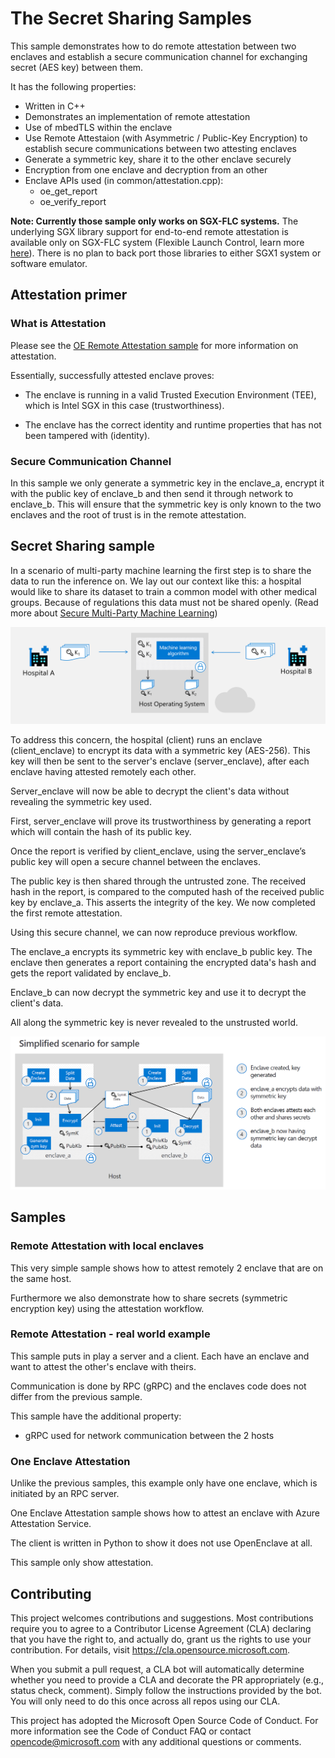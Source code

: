 # The Secret Sharing Samples

This sample demonstrates how to do remote attestation between two enclaves and establish a secure communication channel for exchanging secret (AES key) between them.

It has the following properties:

- Written in C++
- Demonstrates an implementation of remote attestation
- Use of mbedTLS within the enclave
- Use Remote Attestaion (with Asymmetric / Public-Key Encryption) to establish secure communications between two attesting enclaves
- Generate a symmetric key, share it to the other enclave securely
- Encryption from one enclave and decryption from an other
- Enclave APIs used (in common/attestation.cpp):
  - oe_get_report
  - oe_verify_report

**Note: Currently those sample only works on SGX-FLC systems.** The underlying SGX library support for end-to-end remote attestation is available only on SGX-FLC system (Flexible Launch Control, learn more [here](https://software.intel.com/en-us/blogs/2018/12/09/an-update-on-3rd-party-attestation)). There is no plan to back port those libraries to either SGX1 system or software emulator.

## Attestation primer

### What is Attestation

Please see the [OE Remote Attestation sample](https://github.com/openenclave/openenclave/blob/master/samples/remote_attestation/README.md) for more information on attestation.

Essentially, successfully attested enclave proves:

- The enclave is running in a valid Trusted Execution Environment (TEE), which is Intel SGX in this case (trustworthiness).

- The enclave has the correct identity and runtime properties that has not been tampered with (identity).

### Secure Communication Channel

In this sample we only generate a symmetric key in the enclave_a, encrypt it with the public key of enclave_b and then send it through network to enclave_b. This will ensure that the symmetric key is only known to the two enclaves and the root of trust is in the remote attestation.

## Secret Sharing sample

In a scenario of multi-party machine learning the first step is to share the data to run the inference on. We lay out our context like this: a hospital would like to share its dataset to train a common model with other medical groups. Because of regulations this data must not be shared openly. (Read more about [Secure Multi-Party Machine Learning](https://docs.microsoft.com/en-us/archive/msdn-magazine/2019/april/azure-confidential-computing-secure-multi-party-machine-learning-with-azure-confidential-computing))

![Healthcare scenario](images/healthcare_scenario.png)

To address this concern, the hospital (client) runs an enclave (client_enclave) to encrypt its data with a symmetric key (AES-256). This key will then be sent to the server's enclave (server_enclave), after each enclave having attested remotely each other.

Server_enclave will now be able to decrypt the client's data without revealing the symmetric key used.

First, server_enclave will prove its trustworthiness by generating a report which will contain the hash of its public key.

Once the report is verified by client_enclave, using the server_enclave’s public key will open a secure channel between the enclaves.

The public key is then shared through the untrusted zone. The received hash in the report, is compared to the computed hash of the received public key by enclave_a. This asserts the integrity of the key. We now completed the first remote attestation.

Using this secure channel, we can now reproduce previous workflow.

The enclave_a encrypts its symmetric key with enclave_b public key. The enclave then generates a report containing the encrypted data's hash and gets the report validated by enclave_b.

Enclave_b can now decrypt the symmetric key and use it to decrypt the client's data.

All along the symmetric key is never revealed to the unstrusted world.


![Healthcare Scenario Simplified](images/healthcare_sample.png)

## Samples

### Remote Attestation with local enclaves

This very simple sample shows how to attest remotely 2 enclave that are on the same host.

Furthermore we also demonstrate how to share secrets (symmetric encryption key) using the attestation workflow.

### Remote Attestation - real world example

This sample puts in play a server and a client. Each have an enclave and want to attest the other's enclave with theirs.

Communication is done by RPC (gRPC) and the enclaves code does not differ from the previous sample.

This sample have the additional property:
- gRPC used for network communication between the 2 hosts

### One Enclave Attestation

Unlike the previous samples, this example only have one enclave, which is initiated by an RPC server.

One Enclave Attestation sample shows how to attest an enclave with Azure Attestation Service.

The client is written in Python to show it does not use OpenEnclave at all.

This sample only show attestation.

## Contributing

This project welcomes contributions and suggestions. Most contributions require you to agree to a Contributor License Agreement (CLA) declaring that you have the right to, and actually do, grant us the rights to use your contribution. For details, visit https://cla.opensource.microsoft.com.

When you submit a pull request, a CLA bot will automatically determine whether you need to provide a CLA and decorate the PR appropriately (e.g., status check, comment). Simply follow the instructions provided by the bot. You will only need to do this once across all repos using our CLA.

This project has adopted the Microsoft Open Source Code of Conduct. For more information see the Code of Conduct FAQ or contact opencode@microsoft.com with any additional questions or comments.